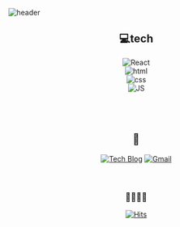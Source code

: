 <!--
**leejoohyeong/leejoohyeong** is a ✨ _special_ ✨ repository because its `README.md` (this file) appears on your GitHub profile.
Here are some ideas to get you started:
- 🔭 I’m currently working on ...
- 🌱 I’m currently learning ...
- 👯 I’m looking to collaborate on ...
- 🤔 I’m looking for help with ...
- 💬 Ask me about ...
- 📫 How to reach me: ...
- 😄 Pronouns: ...
- ⚡ Fun fact: ...
-->
  ![header](https://capsule-render.vercel.app/api?type=waving&color=gradient&height=300&section=header&text=CodeStory📙&fontSize=70)

  
<div align=center>

## 💻tech
  
  
![React](https://img.shields.io/badge/React%20-61DAFB?style=flat-square&logo=React&logoColor=black)
  <br>
![html](https://img.shields.io/badge/Html-E34F26?style=flat-square&logo=Html5&logoColor=white)
  <br>
![css](https://img.shields.io/badge/CSS-1572B6?style=flat-square&logo=CSS3&logoColor=white)
  <br>
![JS](https://img.shields.io/badge/JavaScript-F7DF1E?style=flat-square&logo=JavaScript&logoColor=black)  
  <br><br><br>
  
## 📂
[![Tech Blog](https://img.shields.io/badge/Blog-FF5722?style=flat-square&logo=blogger&logoColor=white)](https://velog.io/@leejh4197)
[![Gmail](https://img.shields.io/badge/Gmail-EA4335?style=flat-square&logo=Gmail&logoColor=white)](mailto:one.leejh4197@gmail.com)
  <br><br><br>
  
  
### 🙋‍♀️🙋‍♂️
 
[![Hits](https://hits.seeyoufarm.com/api/count/incr/badge.svg?url=https%3A%2F%2Fgithub.com%2Fleejh4197&count_bg=%23FF7272&title_bg=%23FFB767&icon=&icon_color=%23E7E7E7&title=hits&edge_flat=false)](https://hits.seeyoufarm.com)
  
</div>
